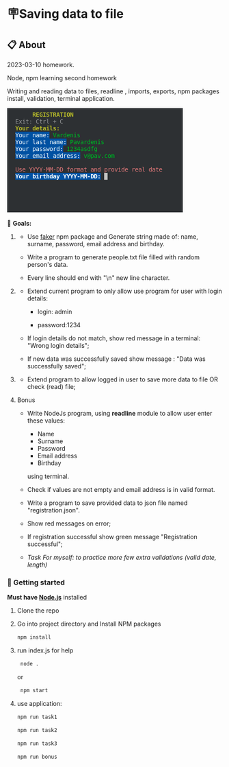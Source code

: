 # 🪧Saving data to file

## 📋 About

2023-03-10 homework.

Node, npm learning second homework

Writing and reading data to files, readline , imports, exports, npm packages install, validation, terminal application.

![alt app screenshot](./assets/bonus-registration-preview-screenshot.png)

🎯 **Goals:**

1.  - Use [faker](https://www.npmjs.com/package/@faker-js/faker) npm package and Generate string made of: name, surname, password, email address and birthday.

    - Write a program to generate people.txt file filled with random person's data.

    - Every line should end with "\n" new line character.

2.  - Extend current program to only allow use program for user with login details:

      - login: admin

      - password:1234

    - If login details do not match, show red message in a terminal: "Wrong login details";
    - If new data was successfully saved show message : "Data was successfully saved";

3.  - Extend program to allow logged in user to save more data to file OR check (read) file;
4.  Bonus

    - Write NodeJs program, using **readline** module to allow user enter these values:

      - Name
      - Surname
      - Password
      - Email address
      - Birthday

      using terminal.

    - Check if values are not empty and email address is in valid format.
    - Write a program to save provided data to json file named "registration.json".
    - Show red messages on error;
    - If registration successful show green message "Registration successful";
    - _Task For myself: to practice more few extra validations (valid date, length)_

### 🏁 Getting started

**Must have [Node.js](https://nodejs.org)** installed

1. Clone the repo
2. Go into project directory and Install NPM packages

   ```sh
   npm install
   ```

3. run index.js for help

   ```sh
    node .
   ```

   or

   ```sh
    npm start
   ```

4. use application:

   ```sh
   npm run task1
   ```

   ```sh
   npm run task2
   ```

   ```sh
   npm run task3
   ```

   ```sh
   npm run bonus
   ```
